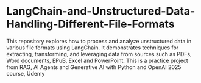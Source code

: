 # LangChain-and-Unstructured-Data-Handling-Different-File-Formats
This repository explores how to process and analyze unstructured data in various file formats using LangChain. It demonstrates techniques for extracting, transforming, and leveraging data from sources such as PDFs, Word documents, EPuB, Excel and PowerPoint.
This is a practice project from RAG, AI Agents and Generative AI with Python and OpenAI 2025 course, Udemy
